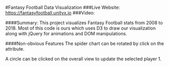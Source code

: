 #Fantasy Football Data Visualization
###Live Website: https://fantasyfootball.unityx.io
###Video: 

####Summary:
This project visualizes Fantasy Football stats from 2008 to 2018. Most of this code is ours which uses D3 
to draw our visualization along with jQuery for animations and DOM manipulations. 

####Non-obvious Features
The spider chart can be rotated by click on the attribute.

A circle can be clicked on the overall view to update the selected player 1. 